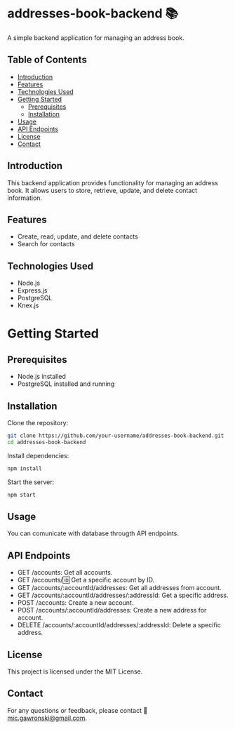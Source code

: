 # addresses-book-backend 📚

A simple backend application for managing an address book.

## Table of Contents

- [Introduction](#introduction)
- [Features](#features)
- [Technologies Used](#technologies-used)
- [Getting Started](#getting-started)
  - [Prerequisites](#prerequisites)
  - [Installation](#installation)
- [Usage](#usage)
- [API Endpoints](#api-endpoints)
- [License](#license)
- [Contact](#contact)

## Introduction

This backend application provides functionality for managing an address book. It allows users to store, retrieve, update, and delete contact information.

## Features

- Create, read, update, and delete contacts
- Search for contacts

## Technologies Used

- Node.js
- Express.js
- PostgreSQL
- Knex.js

# Getting Started

## Prerequisites

- Node.js installed
- PostgreSQL installed and running

## Installation

Clone the repository:
   ```bash
   git clone https://github.com/your-username/addresses-book-backend.git
   cd addresses-book-backend
```

Install dependencies:

```bash 
npm install
```

Start the server:

```bash
npm start
```

## Usage
You can comunicate with database througth API endpoints.

## API Endpoints

- GET /accounts: Get all accounts.
- GET /accounts/:id: Get a specific account by ID.
- GET /accounts/:accountId/addresses: Get all addresses from account.
- GET /accounts/:accountId/addresses/:addressId: Get a specific address.
- POST /accounts: Create a new account.
- POST /accounts/:accountId/addresses: Create a new address for account.
- DELETE /accounts/:accountId/addresses/:addressId: Delete a specific address.

## License
This project is licensed under the MIT License.

## Contact
For any questions or feedback, please contact 📧 mic.gawronski@gmail.com.
